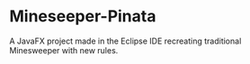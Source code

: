 # Mineseeper-Pinata
A JavaFX project made in the Eclipse IDE recreating traditional Minesweeper with new rules.
